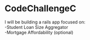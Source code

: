 # CodeChallengeC
I will be building a rails app focused on: <br>
-Student Loan Size Aggregator <br>
-Mortgage Affordability (optional)<br>
